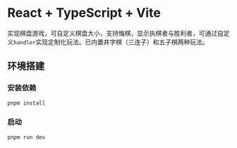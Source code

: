 # React + TypeScript + Vite

实现棋盘游戏，可自定义棋盘大小，支持悔棋，显示执棋者与胜利者，可通过自定义`handler`实现定制化玩法。已内置井字棋（三连子）和五子棋两种玩法。

## 环境搭建

### 安装依赖

```sh
pnpm install
```

### 启动

```sh
pnpm run dev
```